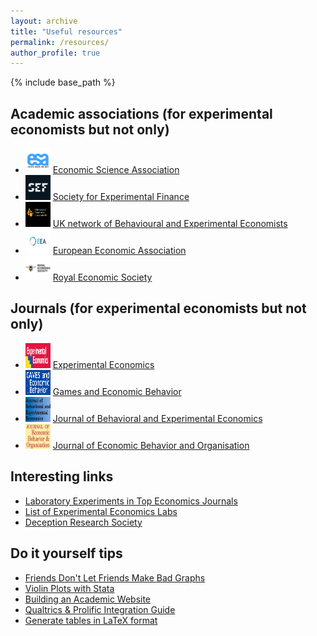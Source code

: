 ```yaml
---
layout: archive
title: "Useful resources"
permalink: /resources/
author_profile: true
---
```


{% include base_path %}

Academic associations (for experimental economists but not only)
-----
* <img src="/images/resources/esa.jpg" width="40" height="40"> <a href="https://www.economicscience.org/" target="_blank">Economic Science Association</a>
* <img src="/images/resources/sef.jpeg" width="40" height="40"> <a href="https://expfin.org/" target="_blank">Society for Experimental Finance</a>
* <img src="/images/resources/bee_uk.jpeg" width="40" height="40"> <a href="https://www.bee-uk.org/" target="_blank">UK network of Behavioural and Experimental Economists</a>
* <img src="/images/resources/eea.png" width="40" height="40"> <a href="https://www.eeassoc.org/" target="_blank">European Economic Association</a>
* <img src="/images/resources/res.jpeg" width="40" height="40"> <a href="https://res.org.uk/" target="_blank">Royal Economic Society</a>

Journals (for experimental economists but not only)
-----
* <img src="/images/resources/exec.jpg" width="40" height="40"> <a href="https://www.cambridge.org/core/journals/experimental-economics" target="_blank">Experimental Economics</a>
* <img src="/images/resources/geb.jpg" width="40" height="40"> <a href="https://www.sciencedirect.com/journal/games-and-economic-behavior" target="_blank">Games and Economic Behavior</a>
* <img src="/images/resources/jbee.jpg" width="40" height="40"> <a href="https://www.sciencedirect.com/journal/journal-of-behavioral-and-experimental-economics" target="_blank">Journal of Behavioral and Experimental Economics</a>
* <img src="/images/resources/jebo.jpg" width="40" height="40"> <a href="https://www.sciencedirect.com/journal/journal-of-economic-behavior-and-organization" target="_blank">Journal of Economic Behavior and Organisation</a>

Interesting links
-----
* <a href="https://docs.google.com/spreadsheets/d/1434ApdJsvdtRNIpDR_O3h-kmUffcL24_cJj7BXyCezs/edit?gid=491277435#gid=491277435" target="_blank">Laboratory Experiments in Top Economics Journals</a>
* <a href="https://docs.google.com/spreadsheets/d/1RN6ygDCSdl16rFzt2D_OOnZkqjv-1TyM1CMaIID8voY/edit?gid=1333208242#gid=1333208242" target="_blank">List of Experimental Economics Labs</a>
* <a href="https://deceptionresearchsociety.org/" target="_blank">Deception Research Society</a>

Do it yourself tips
-----
* <a href="https://github.com/cxli233/FriendsDontLetFriends" target="_blank">Friends Don't Let Friends Make Bad Graphs</a>
* <a href="https://github.com/benjann/violinplot" target="_blank">Violin Plots with Stata</a>
* <a href="https://jayrobwilliams.com/posts/2020/06/academic-website/" target="_blank">Building an Academic Website</a>
* <a href="https://researcher-help.prolific.com/en/article/fbbd36" target="_blank">Qualtrics & Prolific Integration Guide</a>
* <a href="https://www.tablesgenerator.com/" target="_blank">Generate tables in LaTeX format</a>

